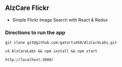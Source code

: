 ## AlzCare Flickr
- Simple Flickr Image Search with React & Redux

### Directions to run the app
```git clone git@github.com:gatortim50/AlzCareLabs.git```

``` cd AlzCareLabs && npm install && npm start ```

```http://localhost:3000/```
